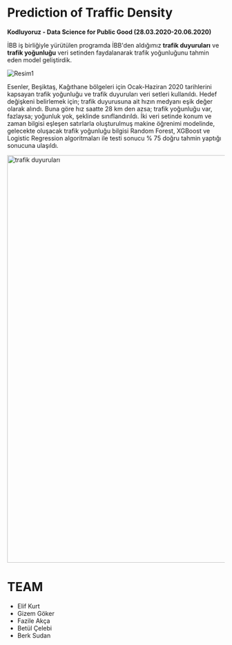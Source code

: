 # Prediction of Traffic Density

**Kodluyoruz - Data Science for Public Good (28.03.2020-20.06.2020)**

İBB iş birliğiyle yürütülen programda İBB'den aldığımız **trafik duyuruları** ve **trafik yoğunluğu** veri setinden faydalanarak trafik yoğunluğunu tahmin eden model geliştirdik. 


![Resim1](https://user-images.githubusercontent.com/17860575/134295688-6a00b374-aa87-4fb7-9dde-bdb1d580609a.png)

Esenler, Beşiktaş, Kağıthane bölgeleri için Ocak-Haziran 2020 tarihlerini kapsayan trafik yoğunluğu ve trafik duyuruları veri setleri kullanıldı. Hedef değişkeni belirlemek için; trafik duyurusuna ait hızın medyanı eşik değer olarak alındı. Buna göre hız saatte 28 km den azsa; trafik yoğunluğu var, fazlaysa; yoğunluk yok, şeklinde sınıflandırıldı. 
İki veri setinde  konum ve zaman bilgisi eşleşen satırlarla oluşturulmuş makine öğrenimi modelinde, gelecekte oluşacak trafik yoğunluğu bilgisi Random Forest, XGBoost ve Logistic Regression algoritmaları ile testi sonucu % 75 doğru tahmin yaptığı sonucuna ulaşıldı. 

<img width="943" alt="trafik duyuruları" src="https://user-images.githubusercontent.com/17860575/134297725-0248f825-44d5-4120-8fb5-1362d392da55.png">





# TEAM
- Elif Kurt
- Gizem Göker
- Fazile Akça
- Betül Çelebi
- Berk Sudan

